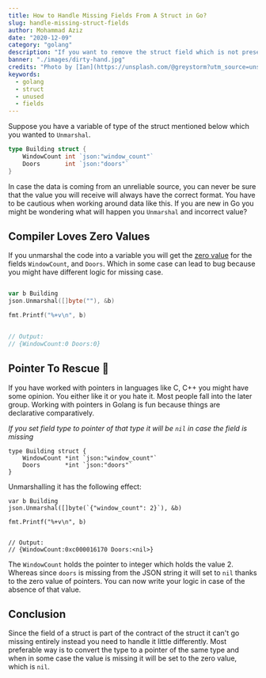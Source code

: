 ```yaml
---
title: How to Handle Missing Fields From A Struct in Go?
slug: handle-missing-struct-fields
author: Mohammad Aziz
date: "2020-12-09"
category: "golang"
description: "If you want to remove the struct field which is not present while unmarshalling JSON"
banner: "./images/dirty-hand.jpg"
credits: "Photo by [Ian](https://unsplash.com/@greystorm?utm_source=unsplash&utm_medium=referral&utm_content=creditCopyText) on [Unsplash](https://unsplash.com/s/photos/dirt?utm_source=unsplash&utm_medium=referral&utm_content=creditCopyText)"
keywords:
  - golang
  - struct
  - unused
  - fields
---
```


Suppose you have a variable of type of the struct mentioned below which you 
wanted to `Unmarshal`.

```go
type Building struct {
	WindowCount int `json:"window_count"`
	Doors       int `json:"doors"`
}
```

In case the data is coming from an unreliable source, you can never be sure
that the value you will receive will always have the correct format. You
have to be cautious when working around data like this. If you are new in Go
you might be wondering what will happen you `Unmarshal` and incorrect value?

## Compiler Loves Zero Values

If you unmarshal the code into a variable you will get the [zero value](https://dave.cheney.net/2013/01/19/what-is-the-zero-value-and-why-is-it-useful) for the fields
`WindowCount`, and `Doors`. Which in some case can lead to bug because
you might have different logic for missing case.

```go

var b Building
json.Unmarshal([]byte(""), &b)

fmt.Printf("%+v\n", b)


// Output:
// {WindowCount:0 Doors:0}
```

## Pointer To Rescue 🦸

If you have worked with pointers in languages like C, C++ you might have some
opinion. You either like it or you hate it. Most people fall into the later
group. Working with pointers in Golang is fun because things are declarative
comparatively.

_If you set field type to pointer of that type it will be `nil` in case the
field is missing_

```go{2-3}
type Building struct {
	WindowCount *int `json:"window_count"`
	Doors       *int `json:"doors"`
}
```

Unmarshalling it has the following effect:

```go{2,8}
var b Building
json.Unmarshal([]byte(`{"window_count": 2}`), &b)

fmt.Printf("%+v\n", b)


// Output:
// {WindowCount:0xc000016170 Doors:<nil>}
```

The `WindowCount` holds the pointer to integer which holds the value 2. Whereas
since `doors` is missing  from the JSON string it will set to `nil` thanks to
the zero value of pointers. You can now write your logic in case of the absence
of that value.

## Conclusion

Since the field of a struct is part of the contract of the struct it can't go
missing entirely instead you need to handle it little differently. Most preferable
way is to convert the type to a pointer of the same type and when in some case
the value is missing it will be set to the zero value, which is `nil`.
